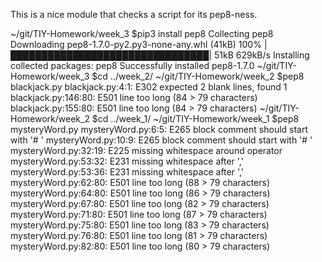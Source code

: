 This is a nice module that checks a script for its pep8-ness.

~/git/TIY-Homework/week_3 $pip3 install pep8
Collecting pep8
  Downloading pep8-1.7.0-py2.py3-none-any.whl (41kB)
    100% |████████████████████████████████| 51kB 629kB/s
Installing collected packages: pep8
Successfully installed pep8-1.7.0
~/git/TIY-Homework/week_3 $cd ../week_2/
~/git/TIY-Homework/week_2 $pep8 blackjack.py
blackjack.py:4:1: E302 expected 2 blank lines, found 1
blackjack.py:146:80: E501 line too long (84 > 79 characters)
blackjack.py:155:80: E501 line too long (84 > 79 characters)
~/git/TIY-Homework/week_2 $cd ../week_1/
~/git/TIY-Homework/week_1 $pep8 mysteryWord.py
mysteryWord.py:6:5: E265 block comment should start with '# '
mysteryWord.py:10:9: E265 block comment should start with '# '
mysteryWord.py:32:19: E225 missing whitespace around operator
mysteryWord.py:53:32: E231 missing whitespace after ','
mysteryWord.py:53:36: E231 missing whitespace after ','
mysteryWord.py:62:80: E501 line too long (88 > 79 characters)
mysteryWord.py:64:80: E501 line too long (86 > 79 characters)
mysteryWord.py:67:80: E501 line too long (82 > 79 characters)
mysteryWord.py:71:80: E501 line too long (87 > 79 characters)
mysteryWord.py:75:80: E501 line too long (83 > 79 characters)
mysteryWord.py:76:80: E501 line too long (81 > 79 characters)
mysteryWord.py:82:80: E501 line too long (80 > 79 characters)
